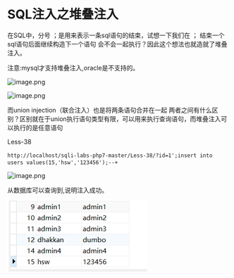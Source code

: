 # SQL注入之堆叠注入

在SQL中，分号 ；是用来表示一条sql语句的结束，试想一下我们在 ； 结束一个sql语句后面继续构造下一个语句
会不会一起执行？因此这个想法也就造就了堆叠注入。

注意:mysql才支持堆叠注入,oracle是不支持的。

![image.png](https://fynotefile.oss-cn-zhangjiakou.aliyuncs.com/fynote/4348/1647588038000/830dbff902c24ed4a6d9b250462658ed.png)

![image.png](https://fynotefile.oss-cn-zhangjiakou.aliyuncs.com/fynote/4348/1647588038000/5a9c5e81ccd64a0b904801ad549a6beb.png)

而union injection（联合注入）也是将两条语句合并在一起
两者之间有什么区别？区别就在于union执行语句类型有限，可以用来执行查询语句，而堆叠注入可以执行的是任意语句

Less-38

```
http://localhost/sqli-labs-php7-master/Less-38/?id=1';insert into users values(15,'hsw','123456');--+
```

![image.png](https://fynotefile.oss-cn-zhangjiakou.aliyuncs.com/fynote/4348/1647588038000/a69172f8e1d44093821b77231f9fc0bd.png)

从数据库可以查询到,说明注入成功。

![image-20240717001421030](4.6SQL注入之堆叠注入/image-20240717001421030.png)	
